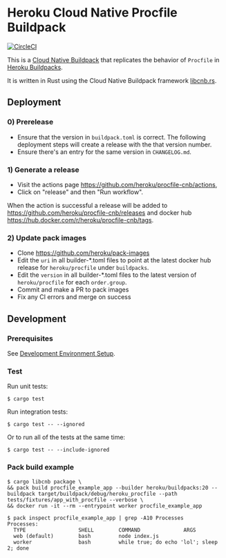 # Heroku Cloud Native Procfile Buildpack

[![CircleCI](https://circleci.com/gh/heroku/procfile-cnb/tree/main.svg?style=svg)](https://circleci.com/gh/heroku/procfile-cnb/tree/main)

This is a [Cloud Native Buildpack](https://buildpacks.io/) that replicates the behavior of
`Procfile` in [Heroku Buildpacks](https://devcenter.heroku.com/articles/buildpacks).

It is written in Rust using the Cloud Native Buildpack framework [libcnb.rs](https://github.com/Malax/libcnb.rs).

## Deployment

### 0) Prerelease

- Ensure that the version in `buildpack.toml` is correct. The following deployment steps will create a release with the that version number.
- Ensure there's an entry for the same version in `CHANGELOG.md`.

### 1) Generate a release

- Visit the actions page https://github.com/heroku/procfile-cnb/actions,
- Click on "release" and then "Run workflow".

When the action is successful a release will be added to https://github.com/heroku/procfile-cnb/releases and docker hub https://hub.docker.com/r/heroku/procfile-cnb/tags.

### 2) Update pack images

- Clone https://github.com/heroku/pack-images
- Edit the `uri` in all builder-*.toml files to point at the latest docker hub release for `heroku/procfile` under `buildpacks`.
- Edit the `version` in all builder-*.toml files to the latest version of `heroku/procfile` for each `order.group`.
- Commit and make a PR to pack images
- Fix any CI errors and merge on success

## Development

### Prerequisites

See [Development Environment Setup](https://github.com/Malax/libcnb.rs#development-environment-setup).

### Test

Run unit tests:

```
$ cargo test
```

Run integration tests:

```
$ cargo test -- --ignored
```

Or to run all of the tests at the same time:

```
$ cargo test -- --include-ignored
```

### Pack build example

```
$ cargo libcnb package \
&& pack build procfile_example_app --builder heroku/buildpacks:20 --buildpack target/buildpack/debug/heroku_procfile --path tests/fixtures/app_with_procfile --verbose \
&& docker run -it --rm --entrypoint worker procfile_example_app
```

```
$ pack inspect procfile_example_app | grep -A10 Processes
Processes:
  TYPE                 SHELL        COMMAND              ARGS
  web (default)        bash         node index.js
  worker               bash         while true; do echo 'lol'; sleep 2; done
```
